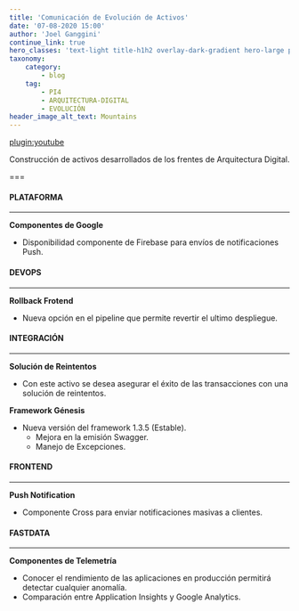 ```yaml
---
title: 'Comunicación de Evolución de Activos'
date: '07-08-2020 15:00'
author: 'Joel Ganggini'
continue_link: true
hero_classes: 'text-light title-h1h2 overlay-dark-gradient hero-large parallax'
taxonomy:
    category:
        - blog
    tag:
        - PI4
        - ARQUITECTURA-DIGITAL
        - EVOLUCIÓN
header_image_alt_text: Mountains
---
```


[plugin:youtube](https://youtu.be/fHND_yKhMX0)

Construcción de activos desarrollados de los frentes de Arquitectura Digital.

===

#### PLATAFORMA
------

**Componentes de Google**
* Disponibilidad componente de Firebase para envíos de notificaciones Push.

#### DEVOPS
------

**Rollback Frotend**
* Nueva opción en el pipeline que permite revertir el ultimo despliegue.

#### INTEGRACIÓN
------

**Solución de Reintentos**
* Con este activo se desea asegurar el éxito de las transacciones con una solución de reintentos.

**Framework Génesis**
* Nueva versión del framework 1.3.5 (Estable).
  * Mejora en la emisión Swagger.
  * Manejo de Excepciones.

#### FRONTEND
------

**Push Notification**
* Componente Cross para enviar notificaciones masivas a clientes.

#### FASTDATA
------

**Componentes de Telemetría**
* Conocer el rendimiento de las aplicaciones en producción permitirá detectar cualquier anomalía.
* Comparación entre Application Insights y Google Analytics.